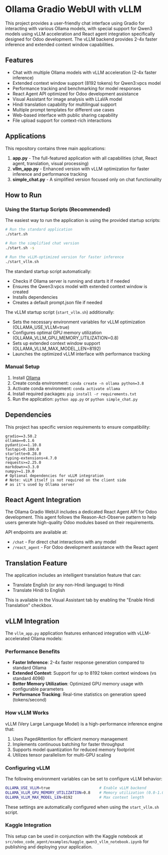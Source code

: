 # Ollama Gradio WebUI with vLLM

This project provides a user-friendly chat interface using Gradio for interacting with various Ollama models, with special support for Qwen3 models using vLLM acceleration and React agent integration specifically designed for Odoo development. The vLLM backend provides 2-4x faster inference and extended context window capabilities.

## Features

* Chat with multiple Ollama models with vLLM acceleration (2-4x faster inference)
* Extended context window support (8192 tokens) for Qwen3:vpcs model
* Performance tracking and benchmarking for model responses
* React Agent API optimized for Odoo development assistance
* Visual Assistant for image analysis with LLaVA model
* Hindi translation capability for multilingual support
* Multiple prompt templates for different use cases
* Web-based interface with public sharing capability
* File upload support for context-rich interactions

## Applications

This repository contains three main applications:

1. **app.py** - The full-featured application with all capabilities (chat, React agent, translation, visual processing)
2. **vllm_app.py** - Enhanced version with vLLM optimization for faster inference and performance tracking
3. **simple_chat.py** - A simplified version focused only on chat functionality

## How to Run

### Using the Startup Scripts (Recommended)

The easiest way to run the application is using the provided startup scripts:

```bash
# Run the standard application
./start.sh

# Run the simplified chat version
./start.sh -s

# Run the vLLM-optimized version for faster inference
./start_vllm.sh
```

The standard startup script automatically:
- Checks if Ollama server is running and starts it if needed
- Ensures the Qwen3:vpcs model with extended context window is created
- Installs dependencies
- Creates a default prompt.json file if needed

The vLLM startup script (`start_vllm.sh`) additionally:
- Sets the necessary environment variables for vLLM optimization (OLLAMA_USE_VLLM=true)
- Configures optimal GPU memory utilization (OLLAMA_VLLM_GPU_MEMORY_UTILIZATION=0.8)
- Sets up extended context window support (OLLAMA_VLLM_MAX_MODEL_LEN=8192)
- Launches the optimized vLLM interface with performance tracking

### Manual Setup

1. Install [Ollama](https://github.com/ollama/ollama)
2. Create conda environment: `conda create -n ollama python=3.8`
3. Activate conda environment: `conda activate ollama`
4. Install required packages: `pip install -r requirements.txt`
5. Run the application: `python app.py` or `python simple_chat.py`

## Dependencies

This project has specific version requirements to ensure compatibility:

```
gradio==3.50.2
ollama==0.1.6
pydantic==1.10.8
fastapi<0.100.0
starlette<0.28.0
typing-extensions<4.7.0
requests>=2.25.0
markdown>=3.3.0
numpy>=1.19.0
# Optional dependencies for vLLM integration
# Note: vLLM itself is not required on the client side
# as it's used by Ollama server
```

## React Agent Integration

The Ollama Gradio WebUI includes a dedicated React Agent API for Odoo development. This agent follows the Reason-Act-Observe pattern to help users generate high-quality Odoo modules based on their requirements.

API endpoints are available at:
* `/chat` - For direct chat interactions with any model
* `/react_agent` - For Odoo development assistance with the React agent

## Translation Feature

The application includes an intelligent translation feature that can:
- Translate English (or any non-Hindi language) to Hindi
- Translate Hindi to English

This is available in the Visual Assistant tab by enabling the "Enable Hindi Translation" checkbox.

## vLLM Integration

The `vllm_app.py` application features enhanced integration with vLLM-accelerated Ollama models:

### Performance Benefits

- **Faster Inference**: 2-4x faster response generation compared to standard Ollama
- **Extended Context**: Support for up to 8192 token context windows (vs standard 4096)
- **Better Memory Utilization**: Optimized GPU memory usage with configurable parameters
- **Performance Tracking**: Real-time statistics on generation speed (tokens/second)

### How vLLM Works

vLLM (Very Large Language Model) is a high-performance inference engine that:

1. Uses PagedAttention for efficient memory management
2. Implements continuous batching for faster throughput
3. Supports model quantization for reduced memory footprint
4. Utilizes tensor parallelism for multi-GPU scaling

### Configuring vLLM

The following environment variables can be set to configure vLLM behavior:

```bash
OLLAMA_USE_VLLM=true                      # Enable vLLM backend
OLLAMA_VLLM_GPU_MEMORY_UTILIZATION=0.8    # Memory utilization (0.0-1.0)
OLLAMA_VLLM_MAX_MODEL_LEN=8192            # Max context length
```

These settings are automatically configured when using the `start_vllm.sh` script.

### Kaggle Integration

This setup can be used in conjunction with the Kaggle notebook at `src/odoo_code_agent/examples/kaggle_qwen3_vllm_notebook.ipynb` for publishing and deploying your application.